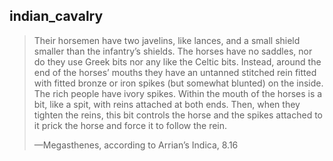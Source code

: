 ## indian_cavalry
> Their horsemen have two javelins, like lances, and a small shield smaller than the infantry’s shields. The horses have no saddles, nor do they use Greek bits nor any like the Celtic bits. Instead, around the end of the horses’ mouths they have an untanned stitched rein fitted with fitted bronze or iron spikes (but somewhat blunted) on the inside. The rich people have ivory spikes. Within the mouth of the horses is a bit, like a spit, with reins attached at both ends. Then, when they tighten the reins, this bit controls the horse and the spikes attached to it prick the horse and force it to follow the rein.
> 
> —Megasthenes, according to Arrian’s Indica, 8.16